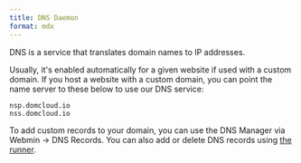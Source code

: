 ```yaml
---
title: DNS Daemon
format: mdx
---
```


DNS is a service that translates domain names to IP addresses. 

Usually, it's enabled automatically for a given website if used with a custom domain. If you host a website with a custom domain, you can point the name server to these below to use our DNS service:

```
nsp.domcloud.io
nss.domcloud.io
```

To add custom records to your domain, you can use the DNS Manager via Webmin -> DNS Records. You can also add or delete DNS records using [the runner](./runner.md#dns).
